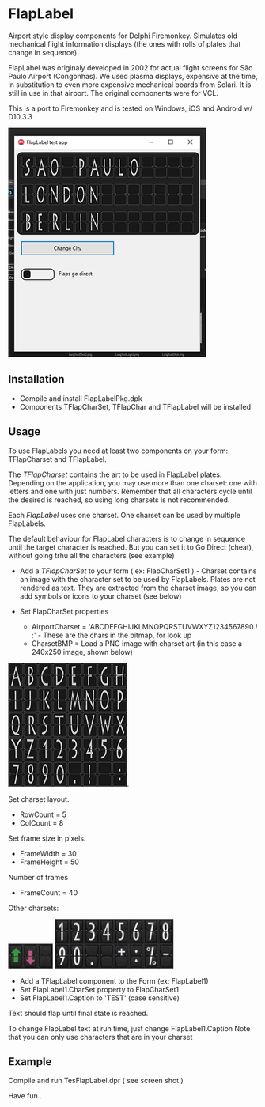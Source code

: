 # FlapLabel
Airport style display components for Delphi Firemonkey. 
Simulates old mechanical flight information displays
(the ones with rolls of plates that change in sequence) 

FlapLabel was originaly developed in 2002 for actual 
flight screens for São Paulo Airport (Congonhas). 
We used plasma displays, expensive at the time, 
in substitution to even more expensive 
mechanical boards from Solari.
It is still in use in that airport.
The original components were for VCL. 

This is a port to Firemonkey and is tested
on Windows, iOS and Android w/ D10.3.3

![screenshot](/Images/FlapLabelTestShot.png)

## Installation

* Compile and install FlapLabelPkg.dpk
* Components TFlapCharSet, TFlapChar and TFlapLabel will be installed

## Usage

To use FlapLabels you need at least two components on your form: TFlapCharset and TFlapLabel.

The *TFlapCharset* contains the art to be used in FlapLabel plates. 
Depending on the application, you may use more than one charset: one with letters and one with just numbers.
Remember that all characters cycle until the desired is reached, 
so using long charsets is not recommended. 

Each *FlapLabel* uses one charset. One charset can be used by 
multiple FlapLabels. 

The default behaviour for FlapLabel characters is to change
in sequence until the target character is reached.
But you can set it to Go Direct (cheat), without going trhu all the characters (see example)

* Add a *TFlapCharSet* to your form ( ex: FlapCharSet1 ) - Charset contains an image with the character set to be used by FlapLabels. Plates are not rendered as text. They are extracted from the charset image, so you can add
symbols or icons to your charset (see below)

* Set FlapCharSet properties
  * AirportCharset = 'ABCDEFGHIJKLMNOPQRSTUVWXYZ1234567890.! :'  - These are the chars in the bitmap, for look up
  * CharsetBMP = Load a PNG image with charset art (in this case a 240x250 image, shown below)
 
![Letters and numbers charset](/Images/LettersNumbersCharset.png).

Set charset layout.
  * RowCount = 5              
  * ColCount = 8
  
Set frame size in pixels.
  * FrameWidth = 30
  * FrameHeight = 50
  
Number of frames
  * FrameCount = 40
 
Other charsets:

![sample charset](/Images/ArrowsCharset.png)
![Numbers charset](/Images/NumbersCharset.png)
 
* Add a TFlapLabel component to the Form (ex: FlapLabel1) 
* Set FlapLabel1.CharSet property to FlapCharSet1
* Set FlapLabel1.Caption to 'TEST'  (case sensitive)

Text should flap until final state is reached. 

To change FlapLabel text at run time, just change FlapLabel1.Caption
Note that you can only use characters that are in your charset

## Example
Compile and run TesFlapLabel.dpr ( see screen shot )

Have fun..

